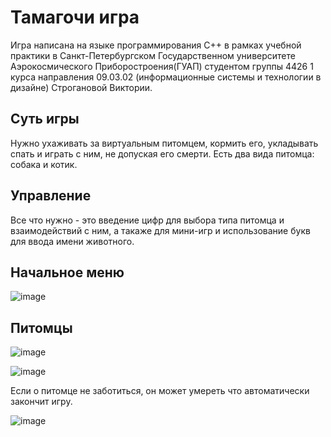 # Тамагочи игра
Игра написана на языке программирования C++ в рамках учебной практики в Санкт-Петербургском
Государственном университете Аэрокосмического Приборостроения(ГУАП) 
студентом группы 4426 1 курса 
направления 09.03.02 (информационные системы и технологии в дизайне) Строгановой Виктории. 
## Суть игры
Нужно ухаживать за виртуальным питомцем, кормить его, укладывать спать и играть с ним, не допуская его смерти. 
Есть два вида питомца: собака и котик.
## Управление
Все что нужно - это введение цифр для выбора типа питомца и взаимодействий с ним, а такаже для мини-игр и использование букв для ввода имени животного.
## Начальное меню 

![image](https://github.com/user-attachments/assets/ec2c490a-5d61-438c-8e04-b8feda682712)

## Питомцы 

![image](https://github.com/user-attachments/assets/61d6070b-df61-4ca6-aa57-808b484af7da)

![image](https://github.com/user-attachments/assets/d188df6e-8bc4-42cb-b1ae-bf2f2f62835a)

Если о питомце не заботиться, он может умереть что автоматически закончит игру.

![image](https://github.com/user-attachments/assets/e30b726f-24eb-4811-b5ef-fb688c57f8a5)
